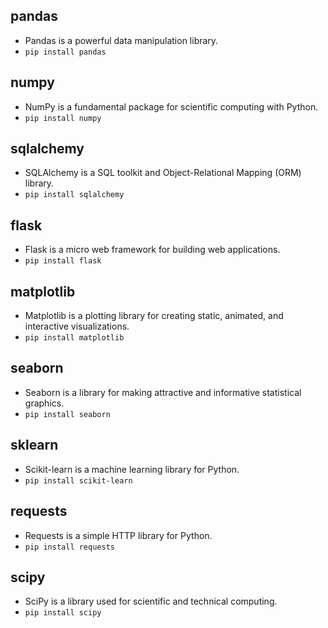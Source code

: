 ## **pandas** 
 - Pandas is a powerful data manipulation library.
  - `pip install pandas`
## **numpy** 
 - NumPy is a fundamental package for scientific computing with Python.
  - `pip install numpy`
## **sqlalchemy** 
 - SQLAlchemy is a SQL toolkit and Object-Relational Mapping (ORM) library.
  - `pip install sqlalchemy`
## **flask** 
 - Flask is a micro web framework for building web applications.
  - `pip install flask`
## **matplotlib** 
 - Matplotlib is a plotting library for creating static, animated, and interactive visualizations.
  - `pip install matplotlib`
## **seaborn** 
 - Seaborn is a library for making attractive and informative statistical graphics.
  - `pip install seaborn`
## **sklearn** 
 - Scikit-learn is a machine learning library for Python.
  - `pip install scikit-learn`
## **requests** 
 - Requests is a simple HTTP library for Python.
  - `pip install requests`
## **scipy** 
 - SciPy is a library used for scientific and technical computing.
  - `pip install scipy`